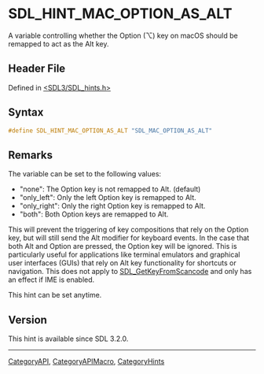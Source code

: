 # SDL_HINT_MAC_OPTION_AS_ALT

A variable controlling whether the Option (⌥) key on macOS should be remapped to act as the Alt key.

## Header File

Defined in [<SDL3/SDL_hints.h>](https://github.com/libsdl-org/SDL/blob/main/include/SDL3/SDL_hints.h)

## Syntax

```c
#define SDL_HINT_MAC_OPTION_AS_ALT "SDL_MAC_OPTION_AS_ALT"
```

## Remarks

The variable can be set to the following values:

- "none": The Option key is not remapped to Alt. (default)
- "only_left": Only the left Option key is remapped to Alt.
- "only_right": Only the right Option key is remapped to Alt.
- "both": Both Option keys are remapped to Alt.

This will prevent the triggering of key compositions that rely on the
Option key, but will still send the Alt modifier for keyboard events. In
the case that both Alt and Option are pressed, the Option key will be
ignored. This is particularly useful for applications like terminal
emulators and graphical user interfaces (GUIs) that rely on Alt key
functionality for shortcuts or navigation. This does not apply to
[SDL_GetKeyFromScancode](SDL_GetKeyFromScancode) and only has an effect if
IME is enabled.

This hint can be set anytime.

## Version

This hint is available since SDL 3.2.0.

----
[CategoryAPI](CategoryAPI), [CategoryAPIMacro](CategoryAPIMacro), [CategoryHints](CategoryHints)

